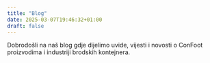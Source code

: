 ```yaml
---
title: "Blog"
date: 2025-03-07T19:46:32+01:00
draft: false
---
```


Dobrodošli na naš blog gdje dijelimo uvide, vijesti i novosti o ConFoot proizvodima i industriji brodskih kontejnera.